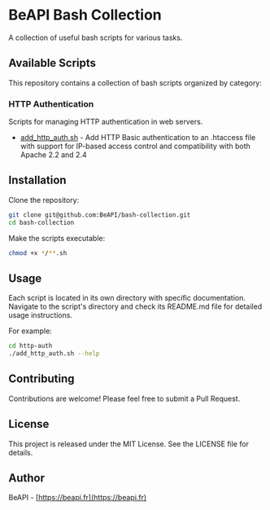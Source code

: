 # BeAPI Bash Collection

A collection of useful bash scripts for various tasks.

## Available Scripts

This repository contains a collection of bash scripts organized by category:

### HTTP Authentication

Scripts for managing HTTP authentication in web servers.

- [add_http_auth.sh](http-auth/add_http_auth.sh) - Add HTTP Basic authentication to an .htaccess file with support for IP-based access control and compatibility with both Apache 2.2 and 2.4

## Installation

Clone the repository:

```bash
git clone git@github.com:BeAPI/bash-collection.git
cd bash-collection
```

Make the scripts executable:

```bash
chmod +x */**.sh
```

## Usage

Each script is located in its own directory with specific documentation. Navigate to the script's directory and check its README.md file for detailed usage instructions.

For example:

```bash
cd http-auth
./add_http_auth.sh --help
```

## Contributing

Contributions are welcome! Please feel free to submit a Pull Request.

## License

This project is released under the MIT License. See the LICENSE file for details.

## Author

BeAPI - [https://beapi.fr](https://beapi.fr)
